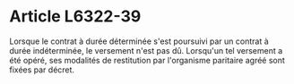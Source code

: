 # Article L6322-39

Lorsque le contrat à durée déterminée s'est poursuivi par un contrat à durée indéterminée, le versement n'est pas dû. Lorsqu'un tel versement a été opéré, ses modalités de restitution par l'organisme paritaire agréé sont fixées par décret.